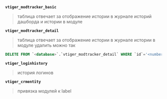 **`vtiger_modtracker_basic`**
> таблица отвечает за отображение истории в журнале историй дашборда и истории в модуле

**`vtiger_modtracker_detail`**
> таблица отвечает за отображение истории в журнале истории в модуле
> удалить можно так
```sql
DELETE FROM `<database>`.`vtiger_modtracker_detail` WHERE `id`='<number>';
```

**`vtiger_loginhistory`**
> история логинов

**`vtiger_crmentity`**
> привязка модулей к label
